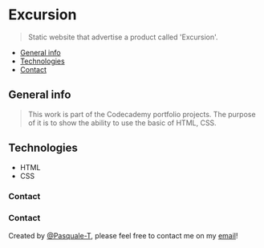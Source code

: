 # Excursion
> Static website that advertise a product called 'Excursion'.

* [General info](#general-info)
* [Technologies](#technologies)
* [Contact](#contact)

## General info
> This work is part of the Codecademy portfolio projects. The purpose of it is to show the ability to use the basic of HTML, CSS.

## Technologies
* HTML
* CSS 

### Contact
### Contact
Created by [@Pasquale-T](https://github.com/PasqualeT-Git), please feel free to contact me on my [email](mailto:troisepasquale1990@gmail.com)!  